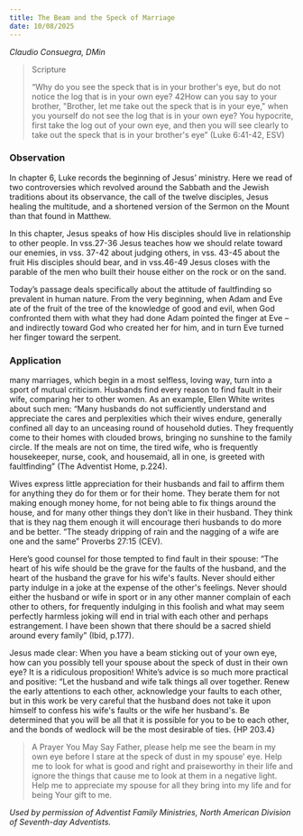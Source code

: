 ```yaml
---
title: The Beam and the Speck of Marriage
date: 10/08/2025
---
```


_Claudio Consuegra, DMin_

> <p>Scripture</p>
> “Why do you see the speck that is in your brother's eye, but do not notice the log that is in your own eye? 42How can you say to your brother, "Brother, let me take out the speck that is in your eye," when you yourself do not see the log that is in your own eye? You hypocrite, first take the log out of your own eye, and then you will see clearly to take out the speck that is in your brother's eye” (Luke 6:41-42, ESV)

### Observation

In chapter 6, Luke records the beginning of Jesus’ ministry. Here we read of two controversies which revolved around the Sabbath and the Jewish traditions about its observance, the call of the twelve disciples, Jesus healing the multitude, and a shortened version of the Sermon on the Mount than that found in Matthew.

In this chapter, Jesus speaks of how His disciples should live in relationship to other people. In vss.27-36 Jesus teaches how we should relate toward our enemies, in vss. 37-42 about judging others, in vss. 43-45 about the fruit His disciples should bear, and in vss.46-49 Jesus closes with the parable of the men who built their house either on the rock or on the sand.

Today’s passage deals specifically about the attitude of faultfinding so prevalent in human nature. From the very beginning, when Adam and Eve ate of the fruit of the tree of the knowledge of good and evil, when God confronted them with what they had done Adam pointed the finger at Eve – and indirectly toward God who created her for him, and in turn Eve turned her finger toward the serpent.

### Application

many marriages, which begin in a most selfless, loving way, turn into a sport of mutual criticism. Husbands find every reason to find fault in their wife, comparing her to other women. As an example, Ellen White writes about such men: “Many husbands do not sufficiently understand and appreciate the cares and perplexities which their wives endure, generally confined all day to an unceasing round of household duties. They frequently come to their homes with clouded brows, bringing no sunshine to the family circle. If the meals are not on time, the tired wife, who is frequently housekeeper, nurse, cook, and housemaid, all in one, is greeted with faultfinding” (The Adventist Home, p.224).

Wives express little appreciation for their husbands and fail to affirm them for anything they do for them or for their home. They berate them for not making enough money home, for not being able to fix things around the house, and for many other things they don’t like in their husband. They think that is they nag them enough it will encourage theri husbands to do more and be better. “The steady dripping of rain and the nagging of a wife are one and the same” Proverbs 27:15 (CEV).

Here’s good counsel for those tempted to find fault in their spouse: “The heart of his wife should be the grave for the faults of the husband, and the heart of the husband the grave for his wife's faults. Never should either party indulge in a joke at the expense of the other's feelings. Never should either the husband or wife in sport or in any other manner complain of each other to others, for frequently indulging in this foolish and what may seem perfectly harmless joking will end in trial with each other and perhaps estrangement. I have been shown that there should be a sacred shield around every family” (Ibid, p.177).

Jesus made clear: When you have a beam sticking out of your own eye, how can you possibly tell your spouse about the speck of dust in their own eye? It is a ridiculous proposition! White’s advice is so much more practical and positive: “Let the husband and wife talk things all over together. Renew the early attentions to each other, acknowledge your faults to each other, but in this work be very careful that the husband does not take it upon himself to confess his wife's faults or the wife her husband's. Be determined that you will be all that it is possible for you to be to each other, and the bonds of wedlock will be the most desirable of ties. {HP 203.4}

> <callout>A Prayer You May Say</callout>
> Father, please help me see the beam in my own eye before I stare at the speck of dust in my spouse’ eye. Help me to look for what is good and right and praiseworthy in their life and ignore the things that cause me to look at them in a negative light. Help me to appreciate my spouse for all they bring into my life and for being Your gift to me.

_Used by permission of Adventist Family Ministries, North American Division of Seventh-day Adventists._